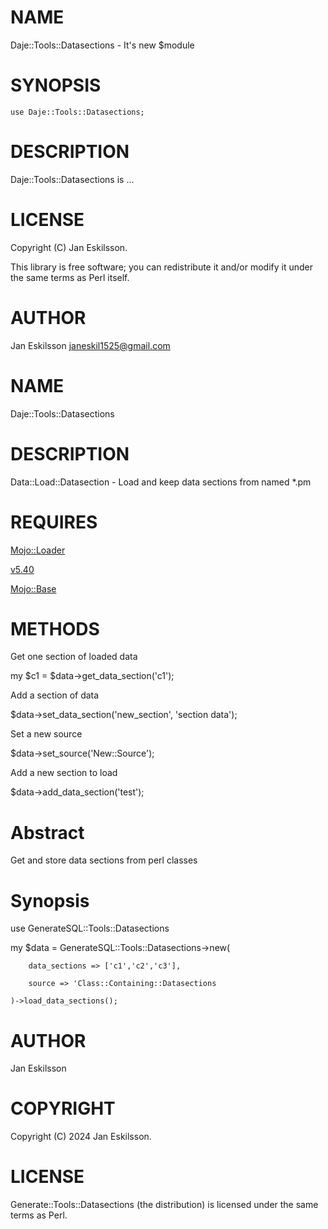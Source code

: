 # NAME

Daje::Tools::Datasections - It's new $module

# SYNOPSIS

    use Daje::Tools::Datasections;

# DESCRIPTION

Daje::Tools::Datasections is ...

# LICENSE

Copyright (C) Jan Eskilsson.

This library is free software; you can redistribute it and/or modify
it under the same terms as Perl itself.

# AUTHOR

Jan Eskilsson <janeskil1525@gmail.com>

# NAME

Daje::Tools::Datasections

# DESCRIPTION

Data::Load::Datasection  - Load and keep data sections from named \*.pm

# REQUIRES

[Mojo::Loader](https://metacpan.org/pod/Mojo%3A%3ALoader) 

[v5.40](https://metacpan.org/pod/v5.40) 

[Mojo::Base](https://metacpan.org/pod/Mojo%3A%3ABase) 

# METHODS

Get one section of loaded data

my $c1 = $data->get\_data\_section('c1');

Add a section of data

$data->set\_data\_section('new\_section', 'section data');

Set a new source

$data->set\_source('New::Source');

Add a new section to load

$data->add\_data\_section('test');

# Abstract

Get and store data sections from perl classes

# Synopsis

use GenerateSQL::Tools::Datasections

my $data = GenerateSQL::Tools::Datasections->new(

        data_sections => ['c1','c2','c3'],

        source => 'Class::Containing::Datasections

    )->load_data_sections();

# AUTHOR

Jan Eskilsson

# COPYRIGHT

Copyright (C) 2024 Jan Eskilsson.

# LICENSE

Generate::Tools::Datasections  (the distribution) is licensed under the same terms as Perl.
